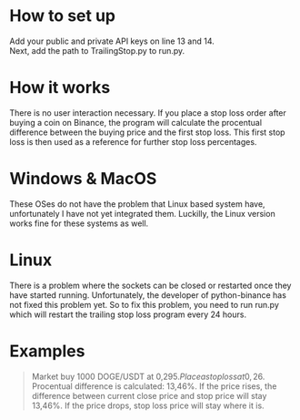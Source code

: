 # How to set up
Add your public and private API keys on line 13 and 14.\
Next, add the path to TrailingStop.py to run.py.

# How it works
There is no user interaction necessary. If you place a stop loss order after buying a coin on Binance, the program will calculate the procentual difference between the buying price and the first stop loss.
This first stop loss is then used as a reference for further stop loss percentages.

# Windows & MacOS
These OSes do not have the problem that Linux based system have, unfortunately I have not yet integrated them. 
Luckilly, the Linux version works fine for these systems as well.

# Linux
There is a problem where the sockets can be closed or restarted once they have started running.
Unfortunately, the developer of python-binance has not fixed this problem yet.
So to fix this problem, you need to run run.py which will restart the trailing stop loss program every 24 hours.

# Examples
> Market buy 1000 DOGE/USDT at 0,295$.
> Place a stop loss at 0,26$.
> Procentual difference is calculated: 13,46%.
> If the price rises, the difference between current close price and stop price will stay 13,46%.
> If the price drops, stop loss price will stay where it is.